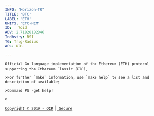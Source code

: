 ```yaml
---
INFO: "Horizon-TR"
TITLE: 'BTC'
LABEL: 'ETH'
UNITS: 'ETC-NEM'
ID:   Void
ADV: 2.71828182846
Indhstry: RSI
TG: Trig-Radius
APL: DTR

---
```


`Official Go language implementation of the Ethereum (ETH) protocol supporting the Ethereum Classic (ETC)`,


```
>For further `make` information, use `make help` to see a list and description of available;

>Command PS -get help!

>
```
[` Copyright © 2019 - OΣR `](https://gist.github.com/0ZT/6078bf85ee73364cf02bdf21d3605e30#file-information) | 
[` Secure`](https://www.mcafeesecure.com/verify?host=ozturna.info)
